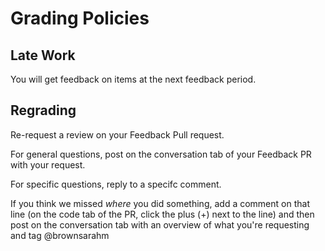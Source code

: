 # Grading Policies

## Late Work

You will get feedback on items at the next feedback period.  


## Regrading

Re-request a review on your Feedback Pull request.  

For general questions, post on the conversation tab of your Feedback PR with your request.

For specific questions, reply to a specifc comment.

If you think we missed *where* you did something, add a comment on that line
(on the code tab of the PR, click the plus (+) next to the line) and then post
on the conversation tab with an overview of what you're requesting and tag @brownsarahm
